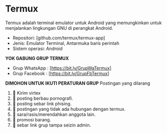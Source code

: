# Termux
Termux adalah terminal emulator untuk Android yang memungkinkan untuk menjalankan lingkungan GNU di perangkat Android.

- Repositori: [github.com/termux/termux-app]
- Jenis: Emulator Terminal, Antarmuka baris perintah
- Sistem operasi: Android

**YOK GABUNG GRUP TERMUX**
- Grup WhatsApp : [https://bit.ly/GrupWaTermux]
- Grup Facebook : [https://bit.ly/GrupFbTermux]

**DIMOHON UNTUK IKUTI PERATURAN GRUP**
Postingan yang dilarang
1. 🚫 Kirim virtex
2. 🚫 posting berbau pornografi.
3. 🚫 posting sebar link phising.
4. 🚫 postingan yang tidak ada hubungan dengan termux.
5. 🚫 sara/rasis/merendahkan anggota lain.
6. 🚫 promosi barang.
7. 🚫 sebar link grup tampa seizin admin.


